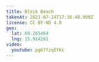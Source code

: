 ```yaml
---
title: Bleik Beach
takenAt: 2021-07-24T17:16:48.000Z
license: CC BY-ND 4.0
geo:
  lat: 69.265464
  lng: 15.914261
video:
  youtube: pg67fzqEfKc
---
```

